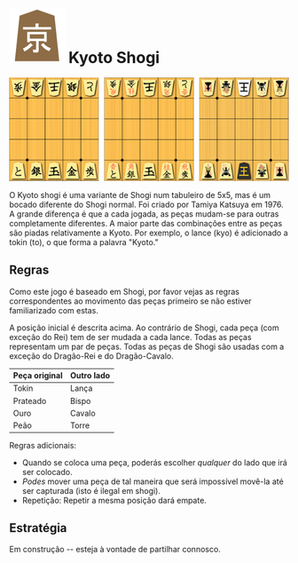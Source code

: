 # ![Kyoto](https://github.com/gbtami/pychess-variants/blob/master/static/icons/KyotoShogi.svg) Kyoto Shogi

![Kyoto Shogi](https://github.com/gbtami/pychess-variants/blob/master/static/images/ShogiGuide/Kyoto.png)

O Kyoto shogi é uma variante de Shogi num tabuleiro de 5x5, mas é um bocado diferente do Shogi normal. Foi criado por Tamiya Katsuya em 1976. A grande diferença é que a cada jogada, as peças mudam-se para outras completamente diferentes. A maior parte das combinações entre as peças são piadas relativamente a Kyoto. Por exemplo, o lance (kyo) é adicionado a tokin (to), o que forma a palavra "Kyoto."

## Regras

Como este jogo é baseado em Shogi, por favor vejas as regras correspondentes ao movimento das peças primeiro se não estiver familiarizado com estas.

A posição inicial é descrita acima. Ao contrário de Shogi, cada peça (com exceção do Rei) tem de ser mudada a cada lance. Todas as peças representam um par de peças. Todas as peças de Shogi são usadas com a exceção do Dragão-Rei e do Dragão-Cavalo.

Peça original | Outro lado
--- | ---
Tokin | Lança
Prateado | Bispo
Ouro | Cavalo
Peão | Torre

Regras adicionais:

- Quando se coloca uma peça, poderás escolher *qualquer* do lado que irá ser colocado.
- *Podes* mover uma peça de tal maneira que será impossível movê-la até ser capturada (isto é ilegal em shogi).
- Repetição: Repetir a mesma posição dará empate.

## Estratégia

Em construção -- esteja à vontade de partilhar connosco.
